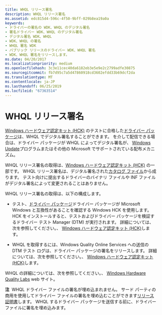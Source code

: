 ```yaml
---
title: WHQL リリース署名
description: WHQL リリース署名
ms.assetid: edc815d4-596c-4f50-9bff-029b8ea19a0a
keywords:
- ドライバーの署名の WDK、WHQL のデジタル署名
- 署名ドライバー WDK、WHQL のデジタル署名
- デジタル署名 WDK、WHQL
- WDK、WHQL の署名
- WHQL 署名 WDK
- パブリック リリースのドライバー WDK、WHQL 署名
- WDK、WHQL 署名をリリースします。
ms.date: 04/20/2017
ms.localizationpriority: medium
ms.openlocfilehash: 3c3e11cec40da6182eb3e5e9e2c2799adfe30875
ms.sourcegitcommit: fb7d95c7a5d47860918cd3602efdd33b69dcf2da
ms.translationtype: MT
ms.contentlocale: ja-JP
ms.lasthandoff: 06/25/2019
ms.locfileid: "67363514"
---
```

# <a name="whql-release-signature"></a>WHQL リリース署名


[Windows ハードウェア認定キット (HCK)](driver-packages.md) のテストに合格した[ドライバー パッケージ](https://go.microsoft.com/fwlink/p/?linkid=254893)は、WHQL でデジタル署名することができます。 を介して配信できる場合は、ドライバー パッケージが WHQL によってデジタル署名が、 [Windows Update](https://docs.microsoft.com/windows-hardware/drivers)プログラムまたはその他の Microsoft でサポートされている配布メカニズム。

WHQL リリース署名の取得は、[Windows ハードウェア認定キット (HCK)](https://go.microsoft.com/fwlink/p/?linkid=254893) の一部です。 WHQL リリース署名は、デジタル署名された[カタログ ファイル](catalog-files.md)から成ります。 テスト向けに提出するドライバーのバイナリ ファイルや INF ファイルがデジタル署名によって変更されることはありません。

WHQL リリース署名の取得は、以下の構成します。

-   テスト、[ドライバー パッケージ](driver-packages.md)ドライバー パッケージが Microsoft Windows と互換性があることを確認する Windows HCK を使用します。 HCK をインストールすると、テストおよびドライバー パッケージを検証するドライバー テスト Manager (DTM) が実行されます。 詳細については、次を参照してください。、 [Windows ハードウェア認定キット (HCK)](https://go.microsoft.com/fwlink/p/?linkid=254893)します。

-   WHQL を取得するには、Windows Quality Online Services への送信の DTM テスト ログは、ドライバー パッケージの署名をリリースします。 詳細については、次を参照してください。、 [Windows ハードウェア認定キット (HCK)](https://go.microsoft.com/fwlink/p/?linkid=254893)します。

WHQL の詳細については、次を参照してください。、 [Windows Hardware Quality Labs](https://go.microsoft.com/fwlink/p/?linkid=8705) web サイト。

**注**  WHQL ドライバー ファイルの署名が埋め込まれません。 サード パーティの商用を使用してドライバー ファイルの署名を埋め込むことができます[リリース証明書](release-certificates.md)します。 WHQL するドライバー パッケージを送信する前に、ドライバー ファイルに署名を埋め込みます。

 

 

 





